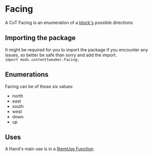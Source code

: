 # Facing

A CoT Facing is an enumeration of a [block's](/Mods/ContentTweaker/Vanilla/Creatable_Content/Block/) possible directions

## Importing the package
It might be required for you to import the package if you encounter any issues, so better be safe than sorry and add the import.  
`import mods.contenttweaker.Facing;` 

## Enumerations
Facing can be of those six values:

- north
- east
- south
- west
- down
- up

## Uses
A Hand's main use is in a [IItemUse Function](/Mods/ContentTweaker/Vanilla/Advanced_Functionality/Functions/IItemUse/).  
